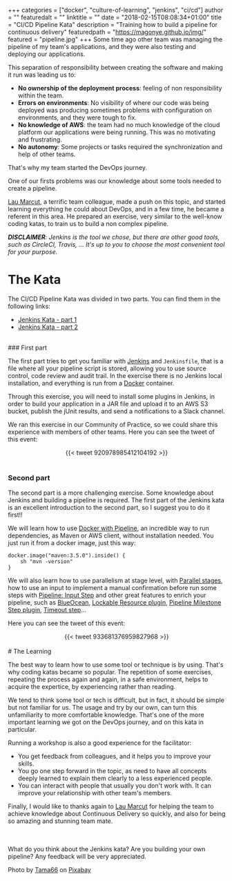 +++
categories = ["docker", "culture-of-learning", "jenkins", "ci/cd"]
author = ""
featuredalt = ""
linktitle = ""
date = "2018-02-15T08:08:34+01:00"
title = "CI/CD Pipeline Kata"
description = "Training how to build a pipeline for continuous delivery"
featuredpath = "https://magonye.github.io/img/"
featured = "pipeline.jpg"
+++
Some time ago other team was managing the pipeline of my team's applications, and they were also testing and deploying our applications.

This separation of responsibility between creating the software and making it run was leading us to:

* **No ownership of the deployment process**: feeling of non responsibility within the team.
* **Errors on environments**: No visibility of where our code was being deployed was producing sometimes problems with configuration on environments, and they were tough to fix.
* **No knowledge of AWS**: the team had no much knowledge of the cloud platform our applications were being running. This was no motivating and frustrating.
* **No autonomy**: Some projects or tasks required the synchronization and help of other teams.

That's why my team started the DevOps journey.

One of our firsts problems was our knowledge about some tools needed to create a pipeline.

<a href="https://twitter.com/laurentiumarcut" target="_blank">Lau Marcut</a>, a terrific team colleague, made a push on this topic, and started learning everything he could about DevOps, and in a few time, he became a referent in this area. He prepared an exercise, very similar to the well-know coding katas, to train us to build a non complex pipeline.


_**DISCLAIMER**: Jenkins is the tool we chose, but there are other good tools, such as CircleCI, Travis, ... It's up to you to choose the most convenient tool for your purpose._
 
# The Kata

The CI/CD Pipeline Kata was divided in two parts. You can find them in the following links:

* <a href="https://github.com/Marcut-Laurentiu/kata-jenkins" target="_blank">Jenkins Kata - part 1</a>
* <a href="https://github.com/Marcut-Laurentiu/kata-jenkins-part-2" target="_blank">Jenkins Kata - part 2</a>

<br>
### First part

The first part tries to get you familiar with <a href="https://jenkins.io/" target="_blank">Jenkins</a> and `Jenkinsfile`, that is a file where all your pipeline script is stored, allowing you to use source control, code review and audit trail. In the exercise there is no Jenkins local installation, and everything is run from a <a href="https://docs.docker.com/" target="_blank">Docker</a> container.

Through this exercise, you will need to install some plugins in Jenkins, in order to build your application in a JAR file and upload it to an AWS S3 bucket, publish the jUnit results, and send a notifications to a Slack channel.

We ran this exercise in our Community of Practice, so we could share this experience with members of other teams. Here you can see the tweet of this event:
<center>
{{< tweet 920978985412104192 >}}
</center>
<br>

### Second part

The second part is a more challenging exercise. Some knowledge about Jenkins and building a pipeline is required. The first part of the Jenkins kata is an excellent introduction to the second part, so I suggest you to do it first!!

We will learn how to use <a href="https://jenkins.io/doc/book/pipeline/docker/" target="_blank">Docker with Pipeline</a>, an incredible way to run dependencies, as Maven or AWS client, without installation needed. You just run it from a docker image, just this way:

    docker.image("maven:3.5.0").inside() {
        sh "mvn -version"
    }

We will also learn how to use parallelism at stage level, with <a href="https://jenkins.io/blog/2017/09/25/declarative-1/" target="_blank">Parallel stages</a>, how to use an input to implement a manual confirmation before run some steps with <a href="https://jenkins.io/doc/pipeline/steps/pipeline-input-step/" target="_blank">Pipeline: Input Step</a> and other great features to enrich your pipeline, such as <a href="https://jenkins.io/projects/blueocean/" target="_blank">BlueOcean</a>, <a href="" target="_blank">Lockable Resource plugin</a>, <a href="https://wiki.jenkins.io/display/JENKINS/Pipeline+Milestone+Step+Plugin" target="_blank">Pipeline Milestone Step plugin</a>, <a href="https://jenkins.io/doc/pipeline/steps/workflow-basic-steps/#code-timeout-code-enforce-time-limit" target="_blank">Timeout step</a>...

Here you can see the tweet of this event:

<center>{{< tweet 933681376959827968 >}}</center>

<br>
# The Learning

The best way to learn how to use some tool or technique is by using. That's why coding katas became so popular. The repetition of some exercises, repeating the process again and again, in a safe environment, helps to acquire the expertice, by experiencing rather than reading. 

We tend to think some tool or tech is difficult, but in fact, it should be simple but not familiar for us. The usage and try by our own, can turn this unfamiliarity to more comfortable knowledge. That's one of the more important learning we got on the DevOps journey, and on this kata in particular.

Running a workshop is also a good experience for the facilitator:
 
* You get feedback from colleagues, and it helps you to improve your skills.
* You go one step forward in the topic, as need to have all concepts deeply learned to explain them clearly to a less experienced people. 
* You can interact with people that usually you don't work with. It can improve your relationship with other team's members.

Finally, I would like to thanks again to <a href="https://twitter.com/laurentiumarcut" target="_blank">Lau Marcut</a> for helping the team to achieve knowledge about Continuous Delivery so quickly, and also for being so amazing and stunning team mate.


<br><br>
What do you think about the Jenkins kata? Are you building your own pipeline?
Any feedback will be very appreciated.

Photo by <a href="https://pixabay.com/en/users/Tama66-1032521/" target="_blank">Tama66</a> on <a href="https://pixabay.com/" target="_blank">Pixabay</a>
